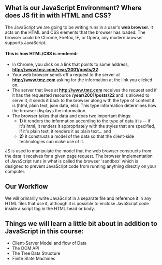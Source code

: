 ## What is our JavaScript Environment? Where does JS fit in with HTML and CSS?

The JavaScript we are going to be writing runs in a user's **web browser**.  It acts on the HTML and CSS elements that the browser has loaded. The browser could be Chrome, Firefox, IE, or Opera, any modern browser supports JavaScript.  

#### This is how HTML/CSS is rendered:

+ In Chrome, you click on a link that points to some address, **http://www.tmz.com/year/2001/posts/22**. 
+ Your web browser sends off a request to the server at **http://www.tmz.com** asking for the information at the link you clicked on.
+ The server that lives at **http://www.tmz.com** receives the request and if it has the requested resource **/year/2001/posts/22** and is allowed to serve it, it sends it back to the browser along with the type of content it is (html, plain text, json data, etc).  This type information determines how the browser displays the information.  
+ The browser takes that data and does two important things: 
    +  **1)** it renders the information according to the type of data it is -- if it's html, it renders it appropriately with the styles that are specified, if it's plain text, it renders it as plain text... and 
    +  **2)** it constructs a model of the data so that the client-side technologies can make use of it.


JS is used to manipulate the model that the web browser constructs from the data it receives for a given page request.  The browser implementation of JavaScript runs in what is called the browser 'sandbox' which is designed to prevent JavaScript code from running anything directly on your computer.  

## Our Workflow
We will primarily write JavaScript in a separate file and reference it in any HTML files that use it, although it is possible to enclose JavaScript code inside a script tag in the HTML head or body.

## Things we will learn a little bit about in addition to JavaScript in this course:

+ Client-Server Model and flow of Data
+ The DOM API
+ The Tree Data Structure
+ Finite State Machines



